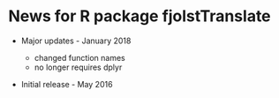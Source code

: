 # News for R package fjolstTranslate

* Major updates - January 2018
	* changed function names
	* no longer requires dplyr

* Initial release - May 2016
